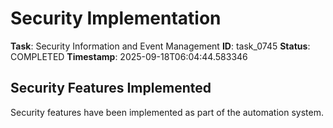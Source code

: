 # Security Implementation

**Task**: Security Information and Event Management
**ID**: task_0745
**Status**: COMPLETED
**Timestamp**: 2025-09-18T06:04:44.583346

## Security Features Implemented

Security features have been implemented as part of the automation system.
